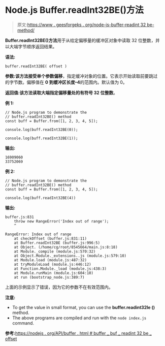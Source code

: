 # Node.js Buffer.readInt32BE()方法

> 原文:[https://www . geesforgeks . org/node-js-buffer-readint 32 be-method/](https://www.geeksforgeeks.org/node-js-buffer-readint32be-method/)

**Buffer.readInt32BE()方法**用于从给定偏移量的缓冲区对象中读取 32 位整数，并以大端字节顺序返回结果。

**语法:**

```
buffer.readInt32BE( offset )
```

**参数:**该方法接受单个参数**偏移**，指定缓冲对象的位置。它表示开始读取前要跳过的字节数。偏移值在 **0 到缓冲区长度–4**的范围内。默认值为 0。

**返回值:**该方法读取大端指定偏移量处的有符号 32 位**整数**。

**例 1:**

```
// Node.js program to demonstrate the
// buffer.readInt32BE() method 
const buff = Buffer.from([1, 2, 3, 4, 5]);

console.log(buff.readInt32BE(0));

console.log(buff.readInt32BE(1));
```

**输出:**

```
16909060
33752069

```

**例 2:**

```
// Node.js program to demonstrate the
// buffer.readInt32BE() method 
const buff = Buffer.from([1, 2, 3, 4, 5]);

console.log(buff.readInt32BE(4))
```

**输出:**

```
buffer.js:831
    throw new RangeError('Index out of range');
    ^

RangeError: Index out of range
    at checkOffset (buffer.js:831:11)
    at Buffer.readInt32BE (buffer.js:996:5)
    at Object. (/home/cg/root/8545664/main.js:8:18)
    at Module._compile (module.js:570:32)
    at Object.Module._extensions..js (module.js:579:10)
    at Module.load (module.js:487:32)
    at tryModuleLoad (module.js:446:12)
    at Function.Module._load (module.js:438:3)
    at Module.runMain (module.js:604:10)
    at run (bootstrap_node.js:389:7)

```

上面的示例显示了错误，因为它的参数不在有效范围内。

**注意:**

*   To get the value in small format, you can use the **buffer.readint32le ()** method.
*   The above programs are compiled and run with the `node index.js` command.

**参考:**[https://nodejs . org/API/buffer . html # buffer _ buf _ readint 32 be _ offset](https://nodejs.org/api/buffer.html#buffer_buf_readint32be_offset)